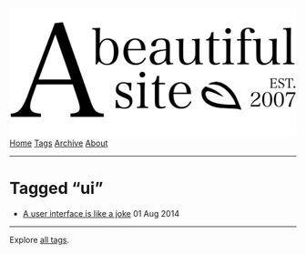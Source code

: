 <a href="../../index.html" class="header-link"><img src="../../images/logos/wordmark.svg" alt="A Beautiful Site" class="wordmark" /></a> <a href="../../index.html" class="nav-item">Home</a> <a href="../index.html" class="nav-item">Tags</a> <a href="../../posts/index.html" class="nav-item">Archive</a> <a href="../../about/index.html" class="nav-item">About</a>

---

# Tagged “ui”

- <a href="../../posts/a-user-interface-is-like-a-joke/index.html" class="post-list-item-link">A user interface is like a joke</a> 01 Aug 2014

---

Explore [all tags](../index.html).
